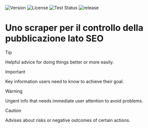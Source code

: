 ![Version](https://img.shields.io/badge/version-2.0.0-blue)
![License](https://img.shields.io/badge/license-Proprietary-orange)
![Test Status](https://img.shields.io/badge/tests-passing-brightgreen)
![release](https://github/release-date/)
# Uno scraper per il controllo della pubblicazione lato SEO


> [!TIP]
> Helpful advice for doing things better or more easily.

> [!IMPORTANT]
> Key information users need to know to achieve their goal.

> [!WARNING]
> Urgent info that needs immediate user attention to avoid problems.

> [!CAUTION]
> Advises about risks or negative outcomes of certain actions.